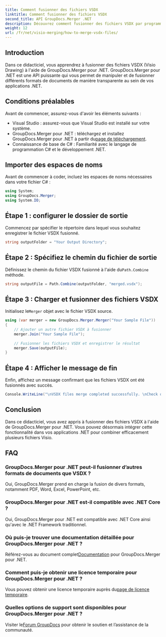 ```yaml
---
title: Comment fusionner des fichiers VSDX
linktitle: Comment fusionner des fichiers VSDX
second_title: API GroupDocs.Merger .NET
description: Découvrez comment fusionner des fichiers VSDX par programme à l'aide de GroupDocs.Merger pour .NET. Ce didacticiel fournit des instructions étape par étape avec des exemples de code.
weight: 12
url: /fr/net/visio-merging/how-to-merge-vsdx-files/
---
```

## Introduction
Dans ce didacticiel, vous apprendrez à fusionner des fichiers VSDX (Visio Drawing) à l'aide de GroupDocs.Merger pour .NET. GroupDocs.Merger pour .NET est une API puissante qui vous permet de manipuler et de fusionner différents formats de documents de manière transparente au sein de vos applications .NET.
## Conditions préalables
Avant de commencer, assurez-vous d'avoir les éléments suivants :
- Visual Studio : assurez-vous que Visual Studio est installé sur votre système.
-  GroupDocs.Merger pour .NET : téléchargez et installez GroupDocs.Merger pour .NET à partir du[page de téléchargement](https://releases.groupdocs.com/merger/net/).
- Connaissance de base de C# : Familiarité avec le langage de programmation C# et le développement .NET.

## Importer des espaces de noms
Avant de commencer à coder, incluez les espaces de noms nécessaires dans votre fichier C# :
```csharp
using System; 
using GroupDocs.Merger;
using System.IO;
```
## Étape 1 : configurer le dossier de sortie
Commencez par spécifier le répertoire dans lequel vous souhaitez enregistrer le fichier VSDX fusionné.
```csharp
string outputFolder = "Your Output Directory";
```
## Étape 2 : Spécifiez le chemin du fichier de sortie
 Définissez le chemin du fichier VSDX fusionné à l'aide du`Path.Combine` méthode.
```csharp
string outputFile = Path.Combine(outputFolder, "merged.vsdx");
```
## Étape 3 : Charger et fusionner des fichiers VSDX
 Initialisez le`Merger` objet avec le fichier VSDX source.
```csharp
using (var merger = new GroupDocs.Merger.Merger("Your Sample File"))
{
    // Ajouter un autre fichier VSDX à fusionner
    merger.Join("Your Sample File");
    
    // Fusionner les fichiers VSDX et enregistrer le résultat
    merger.Save(outputFile);
}
```
## Étape 4 : Afficher le message de fin
Enfin, affichez un message confirmant que les fichiers VSDX ont été fusionnés avec succès.
```csharp
Console.WriteLine("\nVSDX files merge completed successfully. \nCheck output in {0}", outputFolder);
```

## Conclusion
Dans ce didacticiel, vous avez appris à fusionner des fichiers VSDX à l'aide de GroupDocs.Merger pour .NET. Vous pouvez désormais intégrer cette fonctionnalité dans vos applications .NET pour combiner efficacement plusieurs fichiers Visio.

## FAQ
### GroupDocs.Merger pour .NET peut-il fusionner d’autres formats de documents que VSDX ?
Oui, GroupDocs.Merger prend en charge la fusion de divers formats, notamment PDF, Word, Excel, PowerPoint, etc.
### GroupDocs.Merger pour .NET est-il compatible avec .NET Core ?
Oui, GroupDocs.Merger pour .NET est compatible avec .NET Core ainsi qu'avec le .NET Framework traditionnel.
### Où puis-je trouver une documentation détaillée pour GroupDocs.Merger pour .NET ?
 Référez-vous au document complet[Documentation](https://tutorials.groupdocs.com/merger/net/) pour GroupDocs.Merger pour .NET.
### Comment puis-je obtenir une licence temporaire pour GroupDocs.Merger pour .NET ?
 Vous pouvez obtenir une licence temporaire auprès du[page de licence temporaire](https://purchase.groupdocs.com/temporary-license/).
### Quelles options de support sont disponibles pour GroupDocs.Merger pour .NET ?
 Visiter le[Forum GroupDocs](https://forum.groupdocs.com/c/merger/32) pour obtenir le soutien et l’assistance de la communauté.